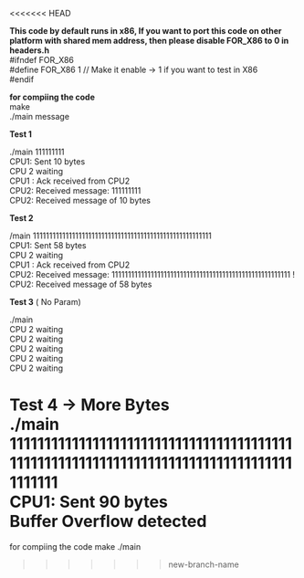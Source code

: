 <<<<<<< HEAD


**This code by default runs in x86, If you want to port this code on other platform  with shared mem address, then please disable FOR_X86 to 0 in headers.h** <br />
#ifndef FOR_X86  <br />
  #define FOR_X86                                           1  // Make it enable -> 1 if you want to test in X86   <br />
#endif   <br />




**for compiing the code** <br />
make <br /> 
./main message <br /> 


**Test 1**  <br />
 
./main 111111111     <br />
CPU1: Sent 10 bytes   <br />
CPU 2 waiting          <br />
CPU1 : Ack received from CPU2   <br /> 
CPU2: Received message: 111111111   <br />
CPU2: Received message of 10 bytes   <br />


**Test 2**   <br />

/main 1111111111111111111111111111111111111111111111111111111   <br />
 CPU1: Sent 58 bytes    <br />
CPU 2 waiting           <br />
CPU1 : Ack received from CPU2    <br /> 
CPU2: Received message: 1111111111111111111111111111111111111111111111111111111 ! <br />
CPU2: Received message of 58 bytes  <br />


**Test 3** ( No Param)  <br />

./main             <br />
CPU 2 waiting       <br />
CPU 2 waiting       <br />
CPU 2 waiting        <br />
CPU 2 waiting        <br />
CPU 2 waiting         <br />






**Test 4** -> More Bytes <br />
**./main 11111111111111111111111111111111111111111111111111111111111111111111111111111111111111111**   <br />
**CPU1: Sent 90 bytes**   <br />
Buffer Overflow detected  <br /> 
=======
for compiing the code 
make
./main <message>

>>>>>>> new-branch-name
